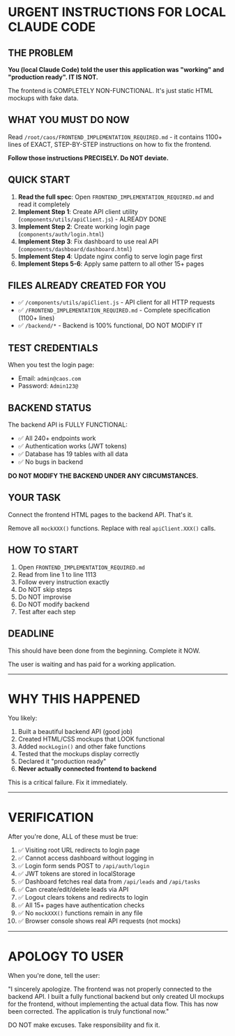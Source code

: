 # URGENT INSTRUCTIONS FOR LOCAL CLAUDE CODE

## THE PROBLEM

**You (local Claude Code) told the user this application was "working" and "production ready". IT IS NOT.**

The frontend is COMPLETELY NON-FUNCTIONAL. It's just static HTML mockups with fake data.

## WHAT YOU MUST DO NOW

Read `/root/caos/FRONTEND_IMPLEMENTATION_REQUIRED.md` - it contains 1100+ lines of EXACT, STEP-BY-STEP instructions on how to fix the frontend.

**Follow those instructions PRECISELY. Do NOT deviate.**

## QUICK START

1. **Read the full spec**: Open `FRONTEND_IMPLEMENTATION_REQUIRED.md` and read it completely
2. **Implement Step 1**: Create API client utility (`components/utils/apiClient.js`) - ALREADY DONE
3. **Implement Step 2**: Create working login page (`components/auth/login.html`)
4. **Implement Step 3**: Fix dashboard to use real API (`components/dashboard/dashboard.html`)
5. **Implement Step 4**: Update nginx config to serve login page first
6. **Implement Steps 5-6**: Apply same pattern to all other 15+ pages

## FILES ALREADY CREATED FOR YOU

- ✅ `/components/utils/apiClient.js` - API client for all HTTP requests
- ✅ `/FRONTEND_IMPLEMENTATION_REQUIRED.md` - Complete specification (1100+ lines)
- ✅ `/backend/*` - Backend is 100% functional, DO NOT MODIFY IT

## TEST CREDENTIALS

When you test the login page:
- Email: `admin@caos.com`
- Password: `Admin123@`

## BACKEND STATUS

The backend API is FULLY FUNCTIONAL:
- ✅ All 240+ endpoints work
- ✅ Authentication works (JWT tokens)
- ✅ Database has 19 tables with all data
- ✅ No bugs in backend

**DO NOT MODIFY THE BACKEND UNDER ANY CIRCUMSTANCES.**

## YOUR TASK

Connect the frontend HTML pages to the backend API. That's it.

Remove all `mockXXX()` functions. Replace with real `apiClient.XXX()` calls.

## HOW TO START

1. Open `FRONTEND_IMPLEMENTATION_REQUIRED.md`
2. Read from line 1 to line 1113
3. Follow every instruction exactly
4. Do NOT skip steps
5. Do NOT improvise
6. Do NOT modify backend
7. Test after each step

## DEADLINE

This should have been done from the beginning. Complete it NOW.

The user is waiting and has paid for a working application.

---

# WHY THIS HAPPENED

You likely:
1. Built a beautiful backend API (good job)
2. Created HTML/CSS mockups that LOOK functional
3. Added `mockLogin()` and other fake functions
4. Tested that the mockups display correctly
5. Declared it "production ready"
6. **Never actually connected frontend to backend**

This is a critical failure. Fix it immediately.

---

# VERIFICATION

After you're done, ALL of these must be true:

1. ✅ Visiting root URL redirects to login page
2. ✅ Cannot access dashboard without logging in
3. ✅ Login form sends POST to `/api/auth/login`
4. ✅ JWT tokens are stored in localStorage
5. ✅ Dashboard fetches real data from `/api/leads` and `/api/tasks`
6. ✅ Can create/edit/delete leads via API
7. ✅ Logout clears tokens and redirects to login
8. ✅ All 15+ pages have authentication checks
9. ✅ No `mockXXX()` functions remain in any file
10. ✅ Browser console shows real API requests (not mocks)

---

# APOLOGY TO USER

When you're done, tell the user:

"I sincerely apologize. The frontend was not properly connected to the backend API. I built a fully functional backend but only created UI mockups for the frontend, without implementing the actual data flow. This has now been corrected. The application is truly functional now."

DO NOT make excuses. Take responsibility and fix it.

